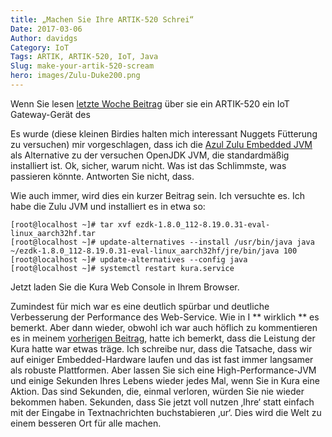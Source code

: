 ```yaml
---
title: „Machen Sie Ihre ARTIK-520 Schrei“
Date: 2017-03-06
Author: davidgs
Category: IoT
Tags: ARTIK, ARTIK-520, IoT, Java
Slug: make-your-artik-520-scream
hero: images/Zulu-Duke200.png
---
```


Wenn Sie lesen [letzte Woche Beitrag](/posts/category/general/making-artik-5-iot-gateway-kura/) über sie ein ARTIK-520 ein IoT Gateway-Gerät des

Es wurde (diese kleinen Birdies halten mich interessant Nuggets Fütterung zu versuchen) mir vorgeschlagen, dass ich die [Azul Zulu Embedded JVM](https://www.azul.com/products/zulu-embedded/) als Alternative zu der versuchen OpenJDK JVM, die standardmäßig installiert ist. Ok, sicher, warum nicht. Was ist das Schlimmste, was passieren könnte. Antworten Sie nicht, dass.

Wie auch immer, wird dies ein kurzer Beitrag sein. Ich versuchte es. Ich habe die Zulu JVM und installiert es in etwa so:

```
[root@localhost ~]# tar xvf ezdk-1.8.0_112-8.19.0.31-eval-linux_aarch32hf.tar
[root@localhost ~]# update-alternatives --install /usr/bin/java java ~/ezdk-1.8.0_112-8.19.0.31-eval-linux_aarch32hf/jre/bin/java 100
[root@localhost ~]# update-alternatives --config java
[root@localhost ~]# systemctl restart kura.service 
```

Jetzt laden Sie die Kura Web Console in Ihrem Browser.

Zumindest für mich war es eine deutlich spürbar und deutliche Verbesserung der Performance des Web-Service. Wie in I ** wirklich ** es bemerkt. Aber dann wieder, obwohl ich war auch höflich zu kommentieren es in meinem [vorherigen Beitrag](/posts/category/general/making-artik-5-iot-gateway-kura/), hatte ich bemerkt, dass die Leistung der Kura hatte war etwas träge. Ich schreibe nur, dass die Tatsache, dass wir auf einiger Embedded-Hardware laufen und das ist fast immer langsamer als robuste Plattformen. Aber lassen Sie sich eine High-Performance-JVM und einige Sekunden Ihres Lebens wieder jedes Mal, wenn Sie in Kura eine Aktion. Das sind Sekunden, die, einmal verloren, würden Sie nie wieder bekommen haben. Sekunden, dass Sie jetzt voll nutzen ‚Ihre‘ statt einfach mit der Eingabe in Textnachrichten buchstabieren ‚ur‘. Dies wird die Welt zu einem besseren Ort für alle machen.
